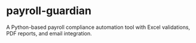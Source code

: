 # payroll-guardian
A Python-based payroll compliance automation tool with Excel validations, PDF reports, and email integration.
